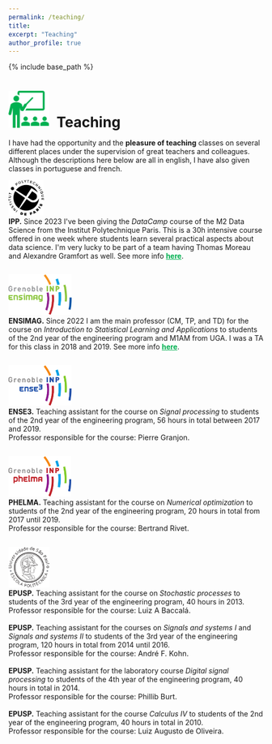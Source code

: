```yaml
---
permalink: /teaching/
title:
excerpt: "Teaching"
author_profile: true
---
```


{% include base_path %}

<h1 style="margin-bottom:0.5em"><img src="/images/picto_teaching.svg" width="80px" style="margin-right:15px">Teaching</h1>

I have had the opportunity and the <span style="font-weight:bold">pleasure of teaching</span> classes on several different places under the supervision of great teachers and colleagues. Although the descriptions here below are all in english, I have also given classes in portuguese and french. 

<div class="container" style="padding-bottom:2em">
  <div class="row">
    <div class="col-3">
      <img src="/images/logo_ipp.svg" height="70px"/>
    </div>
    <div class="col-9">
    <b>IPP.</b> Since 2023 I've been giving the <span style="font-style: italic;">DataCamp</span> course of the M2 Data Science from the Institut Polytechnique Paris. This is a 30h intensive course offered in one week where students learn several practical aspects about data science. I'm very lucky to be part of a team having Thomas Moreau and Alexandre Gramfort as well. See more info <a href="https://github.com/x-datascience-datacamp/datacamp-master" style="color:#00b050; font-weight:bold;">here</a>.     
    </div>
  </div>
</div>

<div class="container" style="padding-bottom:2em">
  <div class="row">
    <div class="col-3">
      <img src="/images/logo_ensimag.svg" height="80px"/>
    </div>
    <div class="col-9">
    <b>ENSIMAG.</b> Since 2022 I am the main professor (CM, TP, and TD) for the course on <span style="font-style: italic;">Introduction to Statistical Learning and Applications</span> to students of the 2nd year of the engineering program and M1AM from UGA. I was a TA for this class in 2018 and 2019. See more info <a href="https://github.com/ISLA-Grenoble" style="color:#00b050; font-weight:bold;">here</a>.     
    </div>
  </div>
</div>

<div class="container" style="padding-bottom:2em">
  <div class="row">
    <div class="col-3">
      <img src="/images/logo_ense3.svg" height="80px"/>
    </div>
    <div class="col-9">
      <b>ENSE3.</b> Teaching assistant for the course on <span style="font-style: italic;">Signal processing</span> to students of the 2nd year of the engineering program, 56 hours in total between 2017 and 2019. 
      <br>
      <span style="font-size:0.9rem">Professor responsible for the course: Pierre Granjon.</span>
    </div>
  </div>
</div>

<div class="container" style="padding-bottom:2em">
  <div class="row">
    <div class="col-3">
      <img src="/images/logo_phelma.svg" height="80px"/>
    </div>
    <div class="col-9">
      <b>PHELMA.</b> Teaching assistant for the course on <span style="font-style: italic;">Numerical optimization</span> to students of the 2nd year of the engineering program, 20 hours in total from 2017 until 2019. 
      <br>
      <span style="font-size:0.9rem">Professor responsible for the course: Bertrand Rivet.</span>
    </div>
  </div>
</div>

<div class="container" style="padding-bottom:2em">
  <div class="row">
    <div class="col-3">
      <img src="/images/logo_epusp.svg" height="80px"/>
    </div>
    <div class="col-9">
      <b>EPUSP.</b> Teaching assistant for the course on <span style="font-style: italic;">Stochastic processes</span> to students of the 3rd year of the engineering program, 40 hours in 2013. 
      <br>
      <span style="font-size:0.9rem">Professor responsible for the course: Luiz A Baccalá.</span>
      <br><br>
      <b>EPUSP.</b> Teaching assistant for the courses on <span style="font-style: italic;">Signals and systems I</span> and <span style="font-style: italic;">Signals and systems II</span> to students of the 3rd year of the engineering program, 120 hours in total from 2014 until 2016. 
      <br>
      <span style="font-size:0.9rem">Professor responsible for the course: André F. Kohn.</span>            
      <br><br>
      <b>EPUSP.</b> Teaching assistant for the laboratory course <span style="font-style: italic;">Digital signal processing</span> to students of the 4th year of the engineering program, 40 hours in total in 2014. 
      <br>
      <span style="font-size:0.9rem">Professor responsible for the course: Phillib Burt.</span>          
      <br><br>
      <b>EPUSP.</b> Teaching assistant for the course <span style="font-style: italic;">Calculus IV</span> to students of the 2nd year of the engineering program, 40 hours in total in 2010.       <br>
      <span style="font-size:0.9rem">Professor responsible for the course: Luiz Augusto de Oliveira.</span>                   
    </div>
  </div>
</div>

